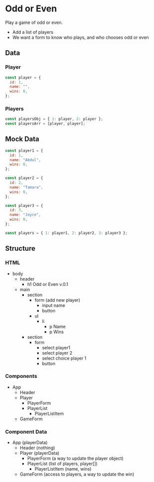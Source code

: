 # Odd or Even

Play a game of odd or even.

- Add a list of players
- We want a form to know who plays, and who chooses odd or even

## Data

### Player

```jsx
const player = {
  id: 1,
  name: "",
  wins: 0,
};
```

### Players

```jsx
const playersObj = { 1: player, 2: player };
const playersArr = [player, player];
```

## Mock Data

```jsx
const player1 = {
  id: 1,
  name: "Abdul",
  wins: 0,
};

const player2 = {
  id: 2,
  name: "Tamara",
  wins: 0,
};

const player3 = {
  id: 3,
  name: "Joyce",
  wins: 0,
};

const players = { 1: player1, 2: player2, 3: player3 };
```

## Structure

### HTML

- body
  - header
    - h1 Odd or Even v.0.1
  - main
    - section
      - form (add new player)
        - input name
        - button
      - ul
        - li
          - p Name
          - p Wins
    - section
      - form
        - select player1
        - select player 2
        - select choice player 1
        - button

### Components

- App
  - Header
  - Player
    - PlayerForm
    - PlayerList
      - PlayerListItem
  - GameForm

### Component Data

- App (playerData)
  - Header (nothing)
  - Player (playerData)
    - PlayerForm (a way to update the player object)
    - PlayerList (list of players, player[])
      - PlayerListItem (name, wins)
  - GameForm (access to players, a way to update the win)
